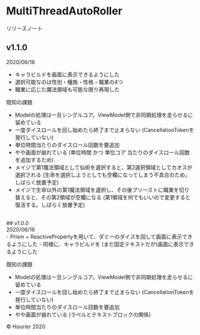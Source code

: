 # MultiThreadAutoRoller
リリースノート<br>
## v1.1.0<br>
2020/06/18<br>
- キャラビルドを画面に表示できるようにした
- 選択可能なのは性別・種族・性格・職業の4つ
- 職業に応じた魔法領域も可能な限り再現した

既知の課題
- Modelの処理は一旦シングルコア。ViewModel側で非同期処理を走らせるに留めている
- 一度ダイスロールを回し始めたら終了まで止まらない (CancellationTokenを発行していない)
- 単位時間当たりのダイスロール回数を要追加
- やや画面が崩れている (単位時間 かつ 単位コア 当たりのダイスロール回数を追加するため)
- メイジで第1魔法領域として仙術を選択すると、第2選択領域としてカオスが選択される (生命を選択しようとしても空欄になってしまう不具合のため。しばらく放置予定)
- メイジで生命以外の第1魔法領域を選択し、その後プリーストに職業を切り替えると、その第2領域が空欄になる (第1領域を何でもいいので変更すると復活する。しばらく放置予定)
<br>
## v1.0.0<br>
2020/06/16<br>
- Prism + ReactivePropertyを用いて、ダミーのダイスを回して画面に表示できるようにした
- 同様に、キャラビルドを (まだ固定テキストだが)画面に表示できるようにした

既知の課題
- Modelの処理は一旦シングルコア。ViewModel側で非同期処理を走らせるに留めている
- 一度ダイスロールを回し始めたら終了まで止まらない (CancellationTokenを発行していない)
- 単位時間当たりのダイスロール回数を要追加
- やや画面が崩れている (ラベルとテキストブロックの関係)

&copy; Hourier 2020
